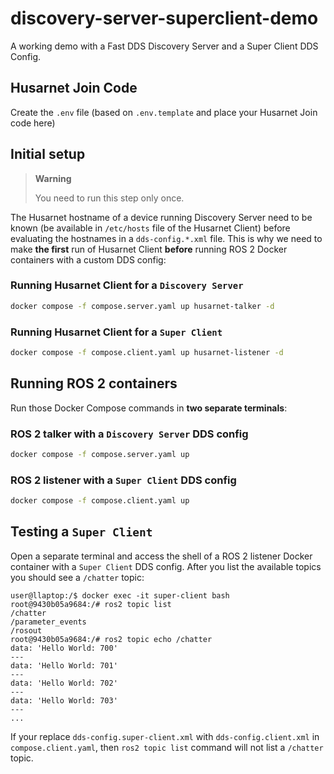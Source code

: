 # discovery-server-superclient-demo

A working demo with a Fast DDS Discovery Server and a Super Client DDS Config.

## Husarnet Join Code

Create the `.env` file (based on `.env.template` and place your Husarnet Join code here)

## Initial setup

> **Warning**
>
> You need to run this step only once.

The Husarnet hostname of a device running Discovery Server need to be known (be available in `/etc/hosts` file of the Husarnet Client) before evaluating the hostnames in a `dds-config.*.xml` file. This is why we need to make **the first** run of Husarnet Client **before** running ROS 2 Docker containers with a custom DDS config:

### Running Husarnet Client for a `Discovery Server`

```bash
docker compose -f compose.server.yaml up husarnet-talker -d
```

### Running Husarnet Client for a `Super Client`

```bash
docker compose -f compose.client.yaml up husarnet-listener -d
```

## Running ROS 2 containers

Run those Docker Compose commands in **two separate terminals**:

### ROS 2 talker with a `Discovery Server` DDS config

```bash
docker compose -f compose.server.yaml up
```

### ROS 2 listener with a `Super Client` DDS config

```bash
docker compose -f compose.client.yaml up
```

## Testing a `Super Client`

Open a separate terminal and access the shell of a ROS 2 listener Docker container with a `Super Client` DDS config. After you list the available topics you should see a `/chatter` topic:

```
user@llaptop:/$ docker exec -it super-client bash
root@9430b05a9684:/# ros2 topic list
/chatter
/parameter_events
/rosout
root@9430b05a9684:/# ros2 topic echo /chatter
data: 'Hello World: 700'
---
data: 'Hello World: 701'
---
data: 'Hello World: 702'
---
data: 'Hello World: 703'
---
...
```

If your replace `dds-config.super-client.xml` with `dds-config.client.xml` in `compose.client.yaml`, then `ros2 topic list` command will not list a `/chatter` topic.